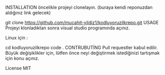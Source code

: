 INSTALLATION
öncelikle projeyi clonelayın. (buraya kendi reponuzdan aldığınız link gelecek)

git clone https://github.com/mucahit-yildiz1/kodluyoruzilkrepo.git
USAGE
Projeyi klonladıktan sonra visual studio programında açınız.

Linux için :

cd kodluyoruzilkrepo
code  .
CONTRUBUTİNG
Pull requestler kabul edilir. Büyük değişiklikler için, lütfen önce neyi değiştirmek istediğinizi tartışmak için konu açınız.

License
MIT
